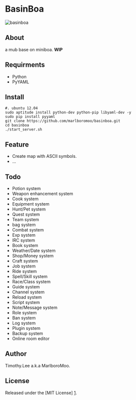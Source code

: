 # BasinBoa

![basinboa](basinboa/doc/image/boa.png)

## About
a mub base on miniboa. **WIP**

## Requirments
 - Python
 - PyYAML

## Install
```
#. ubuntu 12.04
sudo aptitude install python-dev python-pip libyaml-dev -y
sudo pip install pyyaml
git clone https://github.com/marlboromoo/basinboa.git
cd basinboa
./start_server.sh
```

## Feature
 - Create map with ASCII symbols.
 - ...

## Todo
 - Potion system
 - Weapon enhancement system
 - Cook system
 - Equipment system
 - Hunt/Pet system
 - Quest system
 - Team system
 - bag system
 - Combat system
 - Exp system
 - IRC system
 - Book system
 - Weather/Date system
 - Shop/Money system
 - Craft system
 - Job system
 - Ride system
 - Spell/Skill system
 - Race/Class system
 - Guide system
 - Channel system
 - Reload system
 - Script system
 - Note/Message system
 - Role system
 - Ban system
 - Log system
 - Plugin system
 - Backup system
 - Online room editor

## Author
Timothy.Lee a.k.a MarlboroMoo.

## License
Released under the [MIT License] [1].

  [1]: http://opensource.org/licenses/MIT   "MIT License"

